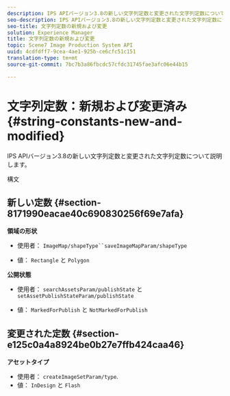 ```yaml
---
description: IPS APIバージョン3.8の新しい文字列定数と変更された文字列定数について説明します。
seo-description: IPS APIバージョン3.8の新しい文字列定数と変更された文字列定数について説明します。
seo-title: 文字列定数の新規および変更
solution: Experience Manager
title: 文字列定数の新規および変更
topic: Scene7 Image Production System API
uuid: 4cdfdff7-9cea-4ae1-925b-ce6cfc51c151
translation-type: tm+mt
source-git-commit: 7bc7b3a86fbcdc57cfdc31745fae3afc06e44b15

---
```



# 文字列定数：新規および変更済み{#string-constants-new-and-modified}

IPS APIバージョン3.8の新しい文字列定数と変更された文字列定数について説明します。

構文

## 新しい定数 {#section-8171990eacae40c690830256f69e7afa}

**領域の形状**

* 使用者： `ImageMap/shapeType``saveImageMapParam/shapeType`

* 値： `Rectangle` と `Polygon`

**公開状態**

* 使用者： `searchAssetsParam/publishState` と `setAssetPublishStateParam/publishState`

* 値： `MarkedForPublish` と `NotMarkedForPublish`

## 変更された定数 {#section-e125c0a4a8924be0b27e7ffb424caa46}

**アセットタイプ**

* 使用者： `createImageSetParam/type`.
* 値： `InDesign` と `Flash`

